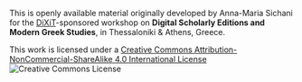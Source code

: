 
This is openly available material originally developed by Anna-Maria Sichani for the <a href="http://dixit.uni-koeln.de">DiXiT</a>-sponsored workshop on <b>Digital Scholarly Editions and Modern Greek Studies</b>, in Thessaloniki & Athens, Greece.

This work is licensed under a <a rel="license" href="http://creativecommons.org/licenses/by-nc-sa/4.0/">Creative Commons Attribution-NonCommercial-ShareAlike 4.0 International License</a> <img alt="Creative Commons License" style="border-width:0" src="https://i.creativecommons.org/l/by-nc-sa/4.0/88x31.png" />
